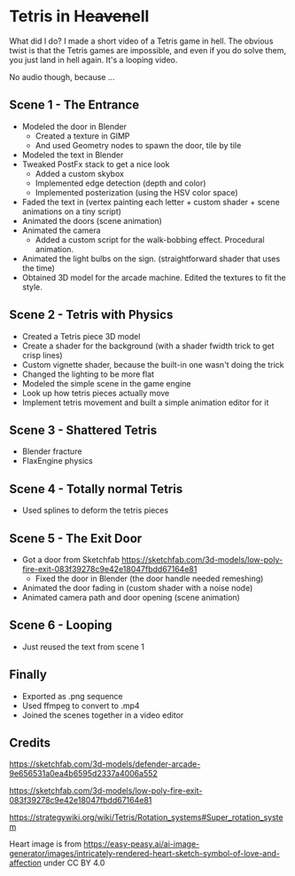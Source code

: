 # Tetris in H~~eaven~~ell

What did I do? I made a short video of a Tetris game in hell. The obvious twist is that the Tetris games are impossible, and even if you do solve them, you just land in hell again. It's a looping video.

No audio though, because ...

## Scene 1 - The Entrance

- Modeled the door in Blender
  - Created a texture in GIMP
  - And used Geometry nodes to spawn the door, tile by tile
- Modeled the text in Blender
- Tweaked PostFx stack to get a nice look
  - Added a custom skybox
  - Implemented edge detection (depth and color)
  - Implemented posterization (using the HSV color space)
- Faded the text in (vertex painting each letter + custom shader + scene animations on a tiny script)
- Animated the doors (scene animation)
- Animated the camera
  - Added a custom script for the walk-bobbing effect. Procedural animation.
- Animated the light bulbs on the sign. (straightforward shader that uses the time)
- Obtained 3D model for the arcade machine. Edited the textures to fit the style.

## Scene 2 - Tetris with Physics

- Created a Tetris piece 3D model
- Create a shader for the background (with a shader fwidth trick to get crisp lines)
- Custom vignette shader, because the built-in one wasn't doing the trick
- Changed the lighting to be more flat
- Modeled the simple scene in the game engine 
- Look up how tetris pieces actually move
- Implement tetris movement and built a simple animation editor for it

## Scene 3 - Shattered Tetris

- Blender fracture
- FlaxEngine physics

## Scene 4 - Totally normal Tetris

- Used splines to deform the tetris pieces

## Scene 5 - The Exit Door

- Got a door from Sketchfab https://sketchfab.com/3d-models/low-poly-fire-exit-083f39278c9e42e18047fbdd67164e81
  - Fixed the door in Blender (the door handle needed remeshing)
- Animated the door fading in (custom shader with a noise node)
- Animated camera path and door opening (scene animation)

## Scene 6 - Looping

- Just reused the text from scene 1

## Finally

- Exported as .png sequence
- Used ffmpeg to convert to .mp4
- Joined the scenes together in a video editor

## Credits

https://sketchfab.com/3d-models/defender-arcade-9e656531a0ea4b6595d2337a4006a552

https://sketchfab.com/3d-models/low-poly-fire-exit-083f39278c9e42e18047fbdd67164e81

https://strategywiki.org/wiki/Tetris/Rotation_systems#Super_rotation_system

Heart image is from
https://easy-peasy.ai/ai-image-generator/images/intricately-rendered-heart-sketch-symbol-of-love-and-affection
under CC BY 4.0
